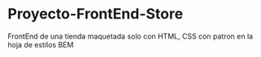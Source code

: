 # Proyecto-FrontEnd-Store
FrontEnd de una tienda maquetada solo con HTML, CSS con patron en la hoja de estilos BEM
